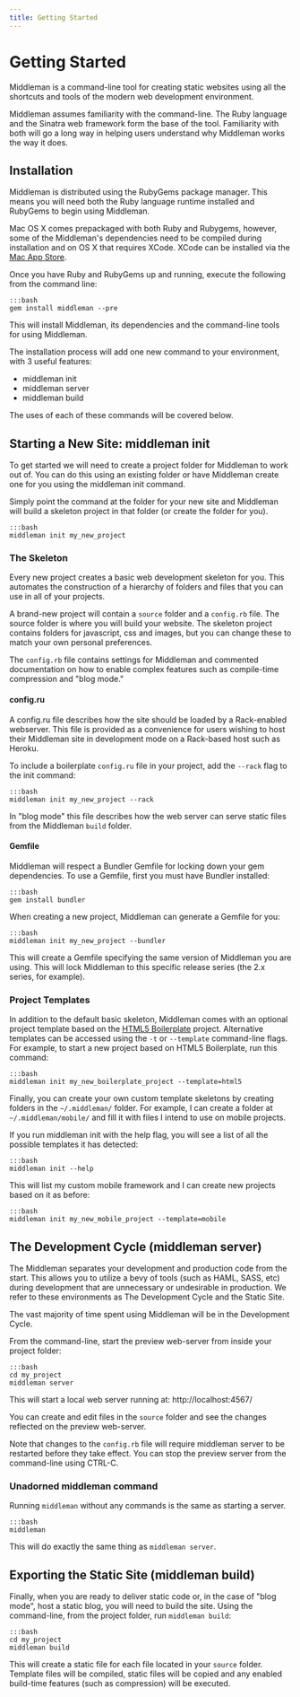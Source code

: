 ```yaml
---
title: Getting Started
---
```


# Getting Started

Middleman is a command-line tool for creating static websites using all the shortcuts and tools of the modern web development environment.

Middleman assumes familiarity with the command-line. The Ruby language and the Sinatra web framework form the base of the tool. Familiarity with both will go a long way in helping users understand why Middleman works the way it does.

## Installation

Middleman is distributed using the RubyGems package manager. This means you will need both the Ruby language runtime installed and RubyGems to begin using Middleman.

Mac OS X comes prepackaged with both Ruby and Rubygems, however, some of the Middleman's dependencies need to be compiled during installation and on OS X that requires XCode. XCode can be installed via the [Mac App Store](http://itunes.apple.com/us/app/xcode/id422352214?mt=12).

Once you have Ruby and RubyGems up and running, execute the following from the command line:

    :::bash
    gem install middleman --pre

This will install Middleman, its dependencies and the command-line tools for using Middleman.

The installation process will add one new command to your environment, with 3 useful features:

* middleman init
* middleman server
* middleman build

The uses of each of these commands will be covered below.

## Starting a New Site: middleman init

To get started we will need to create a project folder for Middleman to work out of. You can do this using an existing folder or have Middleman create one for you using the middleman init command.

Simply point the command at the folder for your new site and Middleman will build a skeleton project in that folder (or create the folder for you).

    :::bash
    middleman init my_new_project

### The Skeleton

Every new project creates a basic web development skeleton for you. This automates the construction of a hierarchy of folders and files that you can use in all of your projects.

A brand-new project will contain a `source` folder and a `config.rb` file. The source folder is where you will build your website. The skeleton project contains folders for javascript, css and images, but you can change these to match your own personal preferences.

The `config.rb` file contains settings for Middleman and commented documentation on how to enable complex features such as compile-time compression and "blog mode."

#### config.ru

A config.ru file describes how the site should be loaded by a Rack-enabled webserver. This file is provided as a convenience for users wishing to host their Middleman site in development mode on a Rack-based host such as Heroku.

To include a boilerplate `config.ru` file in your project, add the `--rack` flag to the init command:

    :::bash
    middleman init my_new_project --rack

In "blog mode" this file describes how the web server can serve static files from the Middleman `build` folder.

#### Gemfile

Middleman will respect a Bundler Gemfile for locking down your gem dependencies. To use a Gemfile, first you must have Bundler installed:

    :::bash
    gem install bundler

When creating a new project, Middleman can generate a Gemfile for you:

    :::bash
    middleman init my_new_project --bundler

This will create a Gemfile specifying the same version of Middleman you are using. This will lock Middleman to this specific release series (the 2.x series, for example).

### Project Templates

In addition to the default basic skeleton, Middleman comes with an optional project template based on the [HTML5 Boilerplate] project. Alternative templates can be accessed using the `-t` or `--template` command-line flags. For example, to start a new project based on HTML5 Boilerplate, run this command:

    :::bash
    middleman init my_new_boilerplate_project --template=html5

Finally, you can create your own custom template skeletons by creating folders in the `~/.middleman/` folder. For example, I can create a folder at `~/.middleman/mobile/` and fill it with files I intend to use on mobile projects.

If you run middleman init with the help flag, you will see a list of all the possible templates it has detected:

    :::bash
    middleman init --help

This will list my custom mobile framework and I can create new projects based on it as before:

    :::bash
    middleman init my_new_mobile_project --template=mobile

## The Development Cycle (middleman server)

The Middleman separates your development and production code from the start. This allows you to utilize a bevy of tools (such as HAML, SASS, etc) during development that are unnecessary or undesirable in production.  We refer to these environments as The Development Cycle and the Static Site.

The vast majority of time spent using Middleman will be in the Development Cycle.

From the command-line, start the preview web-server from inside your project folder:

    :::bash
    cd my_project
    middleman server

This will start a local web server running at: http://localhost:4567/

You can create and edit files in the `source` folder and see the changes reflected on the preview web-server.

Note that changes to the `config.rb` file will require middleman server to be restarted before they take effect. You can stop the preview server from the command-line using CTRL-C.

### Unadorned middleman command

Running `middleman` without any commands is the same as starting a server.

    :::bash
    middleman

This will do exactly the same thing as `middleman server`.

## Exporting the Static Site (middleman build)

Finally, when you are ready to deliver static code or, in the case of "blog mode", host a static blog, you will need to build the site. Using the command-line, from the project folder, run `middleman build`:

    :::bash
    cd my_project
    middleman build

This will create a static file for each file located in your `source` folder. Template files will be compiled, static files will be copied and any enabled build-time features (such as compression) will be executed.

[HTML5 Boilerplate]: http://html5boilerplate.com/